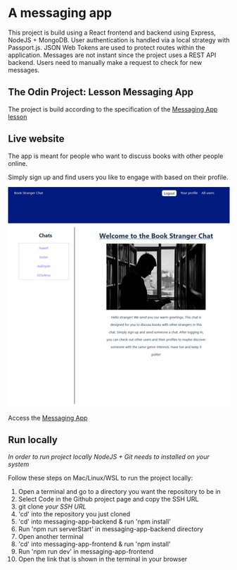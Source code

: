 # A messaging app

This project is build using a React frontend and backend using Express, NodeJS + MongoDB. User authentication is handled via a local strategy with Passport.js. JSON Web Tokens are used to protect routes within the application. Messages are not instant since the project uses a REST API backend. Users need to manually make a request to check for new messages.

## The Odin Project: Lesson Messaging App

The project is build according to the specification of the [Messaging App lesson](https://www.theodinproject.com/lessons/nodejs-messaging-app)

## Live website

The app is meant for people who want to discuss books with other people online.

Simply sign up and find users you like to engage with based on their profile.

![Messaging app](./messaging-app-frontend/public/Messaging-app-display.png "Display of homepage for a logged in user")

Access the [Messaging App](https://messaging-app-odin-frontend.netlify.app/)

## Run locally

*In order to run project locally NodeJS + Git needs to installed on your system*

Follow these steps on Mac/Linux/WSL to run the project locally:

1. Open a terminal and go to a directory you want the repository to be in
2. Select Code in the Github project page and copy the SSH URL
3. git clone *your SSH URL*
4. 'cd' into the repository you just cloned
5. 'cd' into messaging-app-backend & run 'npm install'
6. Run 'npm run serverStart' in messaging-app-backend directory
7. Open another terminal
8. 'cd' into messaging-app-frontend & run 'npm install'
9. Run 'npm run dev' in messaging-app-frontend
10. Open the link that is shown in the terminal in your browser
